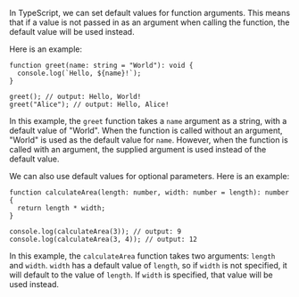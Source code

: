 In TypeScript, we can set default values for function arguments. This means that if a value is not passed in as an argument when calling the function, the default value will be used instead. 

Here is an example:

```
function greet(name: string = "World"): void {
  console.log(`Hello, ${name}!`);
}

greet(); // output: Hello, World!
greet("Alice"); // output: Hello, Alice!
```

In this example, the `greet` function takes a `name` argument as a string, with a default value of "World". When the function is called without an argument, "World" is used as the default value for `name`. However, when the function is called with an argument, the supplied argument is used instead of the default value.

We can also use default values for optional parameters. Here is an example:

```
function calculateArea(length: number, width: number = length): number {
  return length * width;
}

console.log(calculateArea(3)); // output: 9
console.log(calculateArea(3, 4)); // output: 12
```

In this example, the `calculateArea` function takes two arguments: `length` and `width`. `width` has a default value of `length`, so if `width` is not specified, it will default to the value of `length`. If `width` is specified, that value will be used instead.